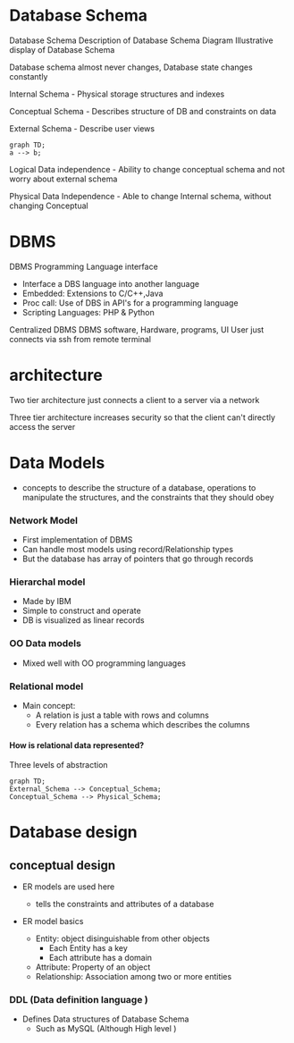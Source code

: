 # Database Schema

Database Schema
  Description of Database
Schema Diagram
  Illustrative display of Database Schema

Database schema almost never changes, Database state changes constantly

Internal Schema - Physical storage structures and indexes

Conceptual Schema - Describes structure of DB and constraints on data

External Schema - Describe user views
```{mermaid}
graph TD;
a --> b;
```
Logical Data independence - Ability to change conceptual schema and not worry
about external schema

Physical Data Independence - Able to change Internal schema, without changing
Conceptual
# DBMS
DBMS Programming Language interface
  - Interface a DBS language into another language
  - Embedded: Extensions to C/C++,Java
  - Proc call: Use of DBS in API's for a programming language
  - Scripting Languages: PHP & Python


Centralized DBMS
  DBMS software, Hardware, programs, UI
    User just connects via ssh from remote terminal

# architecture
Two tier architecture just connects a client to a server via a network

Three tier architecture increases security so that the client can't directly access the
server


# Data Models
- concepts to describe the structure of a database, operations to manipulate the structures, and the constraints that they should obey
### Network Model
- First implementation of DBMS
- Can handle most models using record/Relationship types
- But the database has array of pointers that go through records

### Hierarchal model
- Made by IBM
- Simple to construct and operate
- DB is visualized as linear records

### OO Data models
- Mixed well with OO programming languages

### Relational model
- Main concept:
  - A relation is just a table with rows and columns
  - Every relation has a schema which describes the columns
#### How is relational data represented?
Three levels of abstraction

```{mermaid}
graph TD;
External_Schema --> Conceptual_Schema;
Conceptual_Schema --> Physical_Schema;
```

# Database design
## conceptual design  
- ER models are used here
  - tells the constraints and attributes of a database

- ER model basics
  - Entity: object disinguishable from other objects
    - Each Entity has a key
    - Each attribute has a domain
  - Attribute: Property of an object 
  - Relationship: Association among two or more entities
### DDL (Data definition language )
- Defines Data structures of Database Schema
  - Such as MySQL (Although High level )

